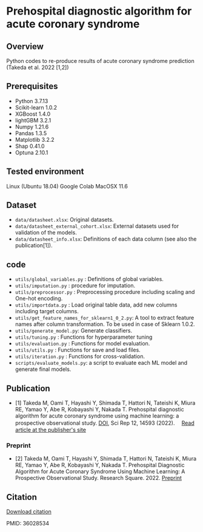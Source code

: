 # Prehospital diagnostic algorithm for acute coronary syndrome

## Overview
Python codes to re-produce results of acute coronary syndrome prediction (Takeda et al. 2022 [1,2])

## Prerequisites
- Python 3.7.13
- Scikit-learn 1.0.2
- XGBoost 1.4.0
- lightGBM 3.2.1
- Numpy 1.21.6
- Pandas 1.3.5
- Matplotlib 3.2.2
- Shap 0.41.0
- Optuna 2.10.1


## Tested environment
Linux (Ubuntu 18.04)
Google Colab
MacOSX 11.6

## Dataset
- `data/datasheet.xlsx`: Original datasets.
- `data/datasheet_external_cohort.xlsx`: External datasets used for validation of the models.
- `data/datasheet_info.xlsx`: Definitions of each data column (see also the publication[1]).

## code
- `utils/global_variables.py` : Definitions of global variables.
- `utils/imputation.py` : procedure for imputation.
- `utils/preprocessor.py` : Preprocessing procedure including scaling and One-hot encoding.
- `utils/importdata.py` : Load original table data, add new columns including target columns.
- `utils/get_feature_names_for_sklearn1_0_2.py`: A tool to extract feature names after column transformation. To be used in case of Sklearn 1.0.2.
- `utils/generate_model.py`: Generate classifiers.
- `utils/tuning.py` : Functions for hyperparameter tuning
- `utils/evaluation.py` : Functions for model evaluation.
- `utils/utils.py` : Functions for save and load files.
- `utils/iteration.py` : Functions for cross-validation.
- `scripts/evaluate_models.py`: a script to evaluate each ML model and generate final models.



## Publication
- [1] Takeda M, Oami T, Hayashi Y, Shimada T, Hattori N, Tateishi K, Miura RE, Yamao Y, Abe R, Kobayashi Y, Nakada T. Prehospital diagnostic algorithm for acute coronary syndrome using machine learning: a prospective observational study. [DOI](https://doi.org/10.1038/s41598-022-18650-6), Sci Rep 12, 14593 (2022).　  [Read article at the publisher's site](https://www.nature.com/articles/s41598-022-18650-6)

### Preprint
- [2] Takeda M, Oami T, Hayashi Y, Shimada T, Hattori N, Tateishi K, Miura RE, Yamao Y, Abe R, Kobayashi Y, Nakada T. Prehospital Diagnostic Algorithm for Acute Coronary Syndrome Using Machine Learning: A Prospective Observational Study. Research Square. 2022. [Preprint](https://www.researchsquare.com/article/rs-1360222/v1)

## Citation
[Download citation](https://citation-needed.springer.com/v2/references/10.1038/s41598-022-18650-6?format=refman&flavour=citation)

PMID: 36028534
